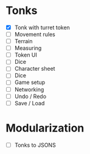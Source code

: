 # Tonks

- [x] Tonk with turret token
- [ ] Movement rules
- [ ] Terrain
- [ ] Measuring
- [ ] Token UI
- [ ] Dice
- [ ] Character sheet
- [ ] Dice
- [ ] Game setup
- [ ] Networking
- [ ] Undo / Redo
- [ ] Save / Load

# Modularization

- [ ] Tonks to JSONS
